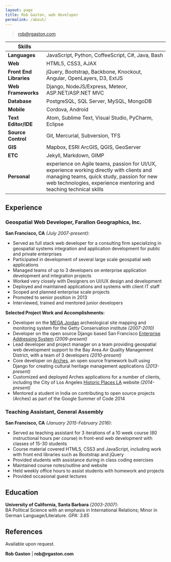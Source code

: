 ```yaml
---
layout: page
title: Rob Gaston, web developer
permalink: /about/
---
```


> rob@rgaston.com  

| Skills |  |
|-|-|
| __Languages__ | JavaScript, Python, CoffeeScript, C#, Java, Bash   |
| __Web__ | HTML5, CSS3, AJAX |
| __Front End Libraries__ | jQuery, Bootstrap, Backbone, Knockout, Angular, OpenLayers, D3, ExtJS |
| __Web Frameworks__ | Django, NodeJS/Express, Meteor, ASP.NET/ASP.NET MVC |
| __Database__ | PostgreSQL, SQL Server, MySQL, MongoDB |
| __Mobile__ | Cordova, Android |
| __Text Editor/IDE__ | Atom, Sublime Text, Visual Studio, PyCharm, Eclipse |
| __Source Control__ | Git, Mercurial, Subversion, TFS |
| __GIS__ | Mapbox, ESRI ArcGIS, QGIS, GeoServer |
| __ETC__ | Jekyll, Markdown, GIMP |
| __Personal__ | experience on Agile teams, passion for UI/UX, experience working directly with clients and managing teams, quick study, passion for new web technologies, experience mentoring and teaching technical skills |

## Experience

### Geospatial Web Developer, Farallon Geographics, Inc.
__San Francisco, CA__ *(July 2007-present)*:

- Served as full stack web developer for a consulting firm specializing in geospatial systems integration and application development for public and private enterprises
- Participated in development of several large scale geospatial web applications
- Managed teams of up to 3 developers on enterprise application development and integration projects
- Worked very closely with Designers on UI/UX design and development
- Deployed and maintained applications and systems with client IT staff
- Scoped and planned enterprise scale projects
- Promoted to senior position in 2013
- Interviewed, trained and mentored junior developers

__Selected Project Work and Accomplishments:__

- Developer on the [MEGA Jordan](http://megajordan.org/) archeological site mapping and monitoring system for the Getty Conservation institute  *(2007-2010)*
- Developer on the open source Django based San Francisco [Enterprise Addressing System](https://bitbucket.org/sfgovdt/eas/wiki/Home) *(2009-present)*
- Lead developer and project manager on a team providing geospatial web development support to the Bay Area Air Quality Management District, with a team of 3 developers *(2010-present)*
- Core developer on [Arches](http://archesproject.org/), an open source framework built using Django for creating cultural heritage management applications *(2013-present)*
- Customized and deployed Arches applications for a number of clients, including the City of Los Angeles [Historic Places LA](http://historicplacesla.org/) website *(2014-present)*
- Mentored a student in India on contributing to open source projects (Arches) as part of the Google Summer of Code 2014

### Teaching Assistant, General Assembly
__San Francisco, CA__ *(January 2015-February 2016)*:

- Served as teaching assistant for 3 iterations of a 10 week course (60 instructional hours per course) in front-end web development with classes of 15-30 students
- Course material covered HTML5, CSS3 and JavaScript, including work with front end libraries such as Bootstrap and jQuery
- Provided students with assistance during in class coding exercises
- Maintained course notes/outline and website
- Held weekly office hours to assist students with homework and projects
- Provided occasional guest lectures

## Education

__University of California, Santa Barbara__ *(2003-2007)*:  
BA Political Science with an emphasis in International Relations; Minor in German Language/Literature.  *GPA: 3.65*

## References

Available upon request.

__Rob Gaston__ | __rob@rgaston.com__
